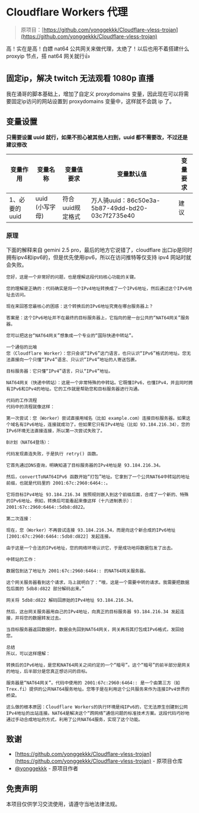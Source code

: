 # Cloudflare Workers 代理

> 原项目：[https://github.com/yonggekkk/Cloudflare-vless-trojan](https://github.com/yonggekkk/Cloudflare-vless-trojan)

高！实在是高！白嫖 nat64 公共网关来做代理，太绝了！以后也用不着搭建什么 proxyip 节点，搭 nat64 网关就行👍


## 固定ip，解决 twitch 无法观看 1080p 直播

我在涌哥的脚本基础上，增加了自定义 proxydomains 变量，因此现在可以将需要固定ip访问的网站设置到 proxydomains 变量中，这样就不会跳 ip 了。

## 变量设置

**只需要设置 uuid 就行，如果不担心被其他人扫到，uuid 都不需要改，不过还是建议修改**

| 变量作用 | 变量名称 | 变量值要求 | 变量默认值 | 变量要求 |
|---------|----------|------------|------------|----------|
| 1、必要的uuid | uuid (小写字母) | 符合uuid规定格式 | 万人骑uuid：86c50e3a-5b87-49dd-bd20-03c7f2735e40 | 建议 |

### 原理
下面的解释来自 gemini 2.5 pro，最后的地方它说错了，cloudflare 出口ip是同时拥有ipv4和ipv6的，但是优先使用ipv6，所以在访问推特等仅支持 ipv4 网站时就会失败。

```
您好，这是一个非常好的问题，也是理解这段代码核心功能的关键。

您的理解是正确的：代码确实是将一个IPv4地址转换成了一个IPv6地址，然后通过这个IPv6地址去访问。

现在来回答您最核心的困惑：这个转换后的IPv6地址究竟在哪台服务器上？

答案是：这个IPv6地址并不在最终的目标服务器上，它指向的是一台公共的“NAT64网关”服务器。

您可以把这台“NAT64网关”想象成一个专业的“国际快递中转站”。

一个通俗的比喻
您（Cloudflare Worker）：您只会说“IPv6”这门语言，也只认识“IPv6”格式的地址。您无法直接向一个只懂“IPv4”语言、只认识“IPv4”地址的人寄送包裹。

目标服务器：它只懂“IPv4”语言，只认“IPv4”地址。

NAT64网关（快递中转站）：这是一个非常特殊的中转站。它既懂IPv6，也懂IPv4，并且同时拥有IPv6和IPv4的地址。它的工作就是帮助您和目标服务器进行沟通。

代码的工作流程
代码中的流程就像这样：

第一次尝试：您（Worker）尝试直接用域名（比如 example.com）连接目标服务器。如果这个域名有IPv6地址，连接就成功了。但如果它只有IPv4地址（比如 93.184.216.34），您的IPv6环境无法直接连接，所以第一次尝试失败了。

B计划（NAT64登场）：

代码发现直连失败，于是执行 retry() 函数。

它首先通过DNS查询，明确知道了目标服务器的IPv4地址是 93.184.216.34。

然后，convertToNAT64IPv6 函数开始“打包”地址。它拿到了一个公共NAT64中转站的地址前缀，也就是代码里的 2001:67c:2960:6464::。

它将目标IPv4地址 93.184.216.34 按照规则嵌入到这个前缀后面，合成了一个新的、特殊的IPv6地址。例如，转换后可能看起来像这样（十六进制表示）：2001:67c:2960:6464::5db8:d822。

第二次连接：

现在，您（Worker）不再尝试连接 93.184.216.34，而是向这个新合成的IPv6地址 [2001:67c:2960:6464::5db8:d822] 发起连接。

由于这是一个合法的IPv6地址，您的网络环境认识它，于是成功地将数据包发了出去。

中转站的工作：

数据包到达了地址为 2001:67c:2960:6464:: 的NAT64网关服务器。

这个网关服务器看到这个请求，马上就明白了：“哦，这是一个需要中转的请求。我需要把数据包后面的 5db8:d822 部分解码出来。”

网关将 5db8:d822 解码回原始的IPv4地址 93.184.216.34。

然后，这台网关服务器用自己的IPv4地址，向真正的目标服务器 93.184.216.34 发起连接，并将您的数据转发过去。

当目标服务器返回数据时，数据会先回到NAT64网关，网关再将其打包成IPv6格式，发回给您。

总结
所以，可以这样理解：

转换后的IPv6地址，是您和NAT64网关之间约定的一个“暗号”。这个“暗号”的前半部分是网关的地址，后半部分是您真正想访问的目标。

服务器是“NAT64网关”。代码中使用的 2001:67c:2960:6464:: 是一个由第三方（如Trex.fi）提供的公共NAT64服务地址。您等于是在利用这个公共服务来作为连接IPv4世界的桥梁。

这么做的根本原因：Cloudflare Workers的执行环境是纯IPv6的，它无法原生创建到公网IPv4地址的出站连接。NAT64是解决这个“跨网络”通信问题的标准技术方案。这段代码巧妙地通过手动合成地址的方式，利用了公共NAT64服务，实现了这个功能。
```


## 致谢

- [https://github.com/yonggekkk/Cloudflare-vless-trojan](https://github.com/yonggekkk/Cloudflare-vless-trojan) - 原项目仓库
- [@yonggekkk](https://github.com/yonggekkk) - 原项目作者

## 免责声明

本项目仅供学习交流使用，请遵守当地法律法规。
